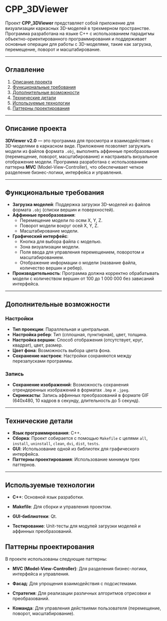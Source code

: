 # CPP_3DViewer

Проект **CPP_3DViewer** представляет собой приложение для визуализации каркасных 3D-моделей в трехмерном пространстве. Программа разработана на языке C++ с использованием парадигмы объектно-ориентированного программирования и поддерживает основные операции для работы с 3D-моделями, такие как загрузка, перемещение, поворот и масштабирование.

---

## Оглавление

1. [Описание проекта](#описание-проекта)
2. [Функциональные требования](#функциональные-требования)
3. [Дополнительные возможности](#дополнительные-возможности)
4. [Технические детали](#технические-детали)
5. [Используемые технологии](#используемые-технологии)
6. [Паттерны проектирования](#паттерны-проектирования)

---

## Описание проекта

**3DViewer v2.0** — это программа для просмотра и взаимодействия с 3D-моделями в каркасном виде. Приложение позволяет загружать модели из файлов формата `.obj`, выполнять аффинные преобразования (перемещение, поворот, масштабирование) и настраивать визуальное отображение модели. Программа разработана с использованием паттерна **MVC** (Model-View-Controller), что обеспечивает четкое разделение бизнес-логики, интерфейса и управления.

---

## Функциональные требования

- **Загрузка моделей**: Поддержка загрузки 3D-моделей из файлов формата `.obj` (списки вершин и поверхностей).
- **Аффинные преобразования**:
    - Перемещение модели по осям X, Y, Z.
    - Поворот модели вокруг осей X, Y, Z.
    - Масштабирование модели.
- **Графический интерфейс**:
    - Кнопка для выбора файла с моделью.
    - Зона визуализации модели.
    - Поля ввода для управления перемещением, поворотом и масштабированием.
    - Отображение информации о модели (название файла, количество вершин и ребер).
- **Производительность**: Программа должна корректно обрабатывать модели с количеством вершин от 100 до 1 000 000 без зависаний интерфейса.

---

## Дополнительные возможности

### Настройки
- **Тип проекции**: Параллельная и центральная.
- **Настройка ребер**: Тип (сплошная, пунктирная), цвет, толщина.
- **Настройка вершин**: Способ отображения (отсутствует, круг, квадрат), цвет, размер.
- **Цвет фона**: Возможность выбора цвета фона.
- **Сохранение настроек**: Настройки сохраняются между перезапусками программы.

### Запись
- **Сохранение изображений**: Возможность сохранения отрендеренных изображений в форматах `.bmp` и `.jpeg`.
- **Скринкасты**: Запись аффинных преобразований в формате GIF (640x480, 10 кадров в секунду, длительность до 5 секунд).

---

## Технические детали

- **Язык программирования**: C++.
- **Сборка**: Проект собирается с помощью `Makefile` с целями `all`, `install`, `uninstall`, `clean`, `dvi`, `dist`, `tests`.
- **GUI**: Использование одной из библиотек для графического интерфейса.
- **Паттерны проектирования**: Использование минимум трех паттернов.

---

## Используемые технологии

- **C++**: Основной язык разработки.

- **Makefile**: Для сборки и управления проектом.

- **GUI-библиотеки**: Qt.

- **Тестирование**: Unit-тесты для модулей загрузки моделей и аффинных преобразований.

## Паттерны проектирования

В проекте использованы следующие паттерны:

- **MVC (Model-View-Controller)**: Для разделения бизнес-логики, интерфейса и управления.

- **Фасад**: Для упрощения взаимодействия с подсистемами.

- **Стратегия**: Для реализации различных алгоритмов отрисовки и преобразований.

- **Команда**: Для управления действиями пользователя (перемещение, поворот, масштабирование).

